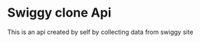 <h1>Swiggy clone Api</h1>
<p>This is an api created by self by collecting data from swiggy site </p>
